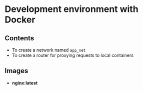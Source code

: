 # Development environment with Docker


## Contents

- To create a network named `app_net`
- To create a router for proxying requests to local containers


## Images

- **nginx:latest**
